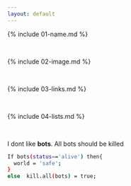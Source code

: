 ```yaml
---
layout: default
---
```


{% include 01-name.md %}

<br>

{% include 02-image.md %}

<br>

{% include 03-links.md %}

<br>

{% include 04-lists.md %}

<br>

I dont like **bots**. All bots should be killed
```sh
If bots(status=='alive') then{
  world = 'safe';
}
else  kill.all(bots) = true;
```
